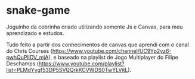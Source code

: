 # snake-game

Joguinho da cobrinha criado utilizando somente Js e Canvas, para meu aprendizado e estudos.

Tudo feito a partir dos conhecimentos de canvas que aprendi com o canal do Chris Courses (https://www.youtube.com/channel/UC9Yp2yz6-pwhQuPlIDV_mjA), e baseado na playlist de Jogo Multiplayer do Filipe Deschamps (https://www.youtube.com/playlist?list=PLMdYygf53DP5SVQQrkKCVWDS0TwYLVitL).